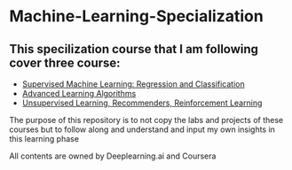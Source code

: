 # Machine-Learning-Specialization

## This specilization course that I am following cover three course:
 - [Supervised Machine Learning: Regression and Classification](https://www.coursera.org/learn/machine-learning?specialization=machine-learning-introduction)
 - [Advanced Learning Algorithms](https://www.coursera.org/learn/advanced-learning-algorithms?specialization=machine-learning-introduction)
 - [Unsupervised Learning, Recommenders, Reinforcement Learning](https://www.coursera.org/learn/unsupervised-learning-recommenders-reinforcement-learning?specialization=machine-learning-introduction)
 
 The purpose of this repository is to not copy the labs and projects of these courses but to follow along and understand and input my own insights in this learning phase
 
 All contents are owned by Deeplearning.ai and Coursera
